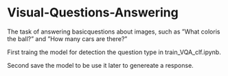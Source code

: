 # Visual-Questions-Answering
The task  of  answering  basicquestions about images, such as ”What coloris the ball?” and ”How many cars are there?”

First traing the model for detection the question type in train_VQA_clf.ipynb.


Second save the model to be use it later to genereate a response. 

